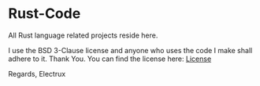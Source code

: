 # Rust-Code

All Rust language related projects reside here.

I use the BSD 3-Clause license and anyone who uses the code I make shall adhere to it. Thank You.
You can find the license here:
[License](https://github.com/Electrux/Rust-Code/blob/master/LICENSE)

Regards,
Electrux
